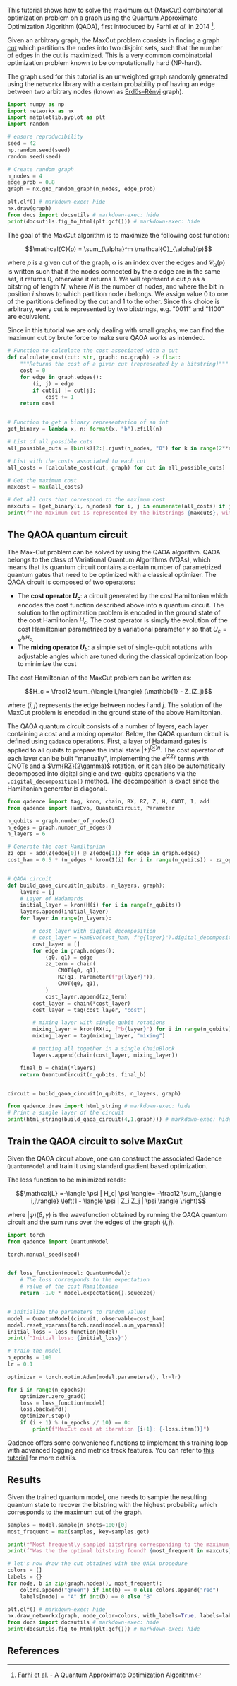 This tutorial shows how to solve the maximum cut (MaxCut) combinatorial
optimization problem on a graph using the Quantum Approximate Optimization
Algorithm (QAOA), first introduced by Farhi *et al.* in 2014 [^1].

Given an arbitrary graph, the MaxCut problem consists in finding a
graph [*cut*](https://en.wikipedia.org/wiki/Cut_(graph_theory)) which partitions
the nodes into two disjoint sets, such that the number of edges in the
cut is maximized. This is a very common combinatorial optimization problem known to be computationally hard (NP-hard).

The graph used for this tutorial is an unweighted graph randomly generated using the `networkx` library with
a certain probability $p$ of having an edge between two arbitrary nodes (known as [Erdős–Rényi](https://en.wikipedia.org/wiki/Erd%C5%91s%E2%80%93R%C3%A9nyi_model) graph).

```python exec="on" source="material-block" html="1" session="qaoa"
import numpy as np
import networkx as nx
import matplotlib.pyplot as plt
import random

# ensure reproducibility
seed = 42
np.random.seed(seed)
random.seed(seed)

# Create random graph
n_nodes = 4
edge_prob = 0.8
graph = nx.gnp_random_graph(n_nodes, edge_prob)

plt.clf() # markdown-exec: hide
nx.draw(graph)
from docs import docsutils # markdown-exec: hide
print(docsutils.fig_to_html(plt.gcf())) # markdown-exec: hide
```

The goal of the MaxCut algorithm is to maximize the following cost function:

$$\mathcal{C}(p) = \sum_{\alpha}^m \mathcal{C}_{\alpha}(p)$$

where $p$ is a given cut of the graph, $\alpha$ is an index over the edges and $\mathcal{C}_{\alpha}(p)$ is written
such that if the nodes connected by the $\alpha$ edge are in the same set, it returns $0$, otherwise it returns $1$.
We will represent a cut $p$ as a bitstring of length $N$, where $N$ is the number of nodes, and where the bit in position $i$ shows to which partition node $i$ belongs. We assign value 0 to one of the partitions defined by the cut and 1 to the other. Since this choice is arbitrary, every cut is represented by two bitstrings, e.g. "0011" and "1100" are equivalent.

Since in this tutorial we are only dealing with small graphs, we can find the maximum cut by brute force to make sure QAOA works as intended.
```python exec="on" source="material-block" result="json" session="qaoa"
# Function to calculate the cost associated with a cut
def calculate_cost(cut: str, graph: nx.graph) -> float:
    """Returns the cost of a given cut (represented by a bitstring)"""
    cost = 0
    for edge in graph.edges():
        (i, j) = edge
        if cut[i] != cut[j]:
            cost += 1
    return cost


# Function to get a binary representation of an int
get_binary = lambda x, n: format(x, "b").zfill(n)

# List of all possible cuts
all_possible_cuts = [bin(k)[2:].rjust(n_nodes, "0") for k in range(2**n_nodes)]

# List with the costs associated to each cut
all_costs = [calculate_cost(cut, graph) for cut in all_possible_cuts]

# Get the maximum cost
maxcost = max(all_costs)

# Get all cuts that correspond to the maximum cost
maxcuts = [get_binary(i, n_nodes) for i, j in enumerate(all_costs) if j == maxcost]
print(f"The maximum cut is represented by the bitstrings {maxcuts}, with a cost of {maxcost}")
```

## The QAOA quantum circuit

The Max-Cut problem can be solved by using the QAOA algorithm. QAOA belongs to the class of Variational Quantum Algorithms (VQAs), which means that its quantum circuit contains a certain number of parametrized quantum gates that need to be optimized with a classical optimizer.
The QAOA circuit is composed of two operators:

* The **cost operator $U_c$**: a circuit generated by the cost Hamiltonian which
encodes the cost function described above into a quantum circuit. The solution to the optimization problem is encoded in the ground state of the cost Hamiltonian $H_c$.
The cost operator  is simply the evolution of the cost Hamiltonian parametrized by a variational parameter $\gamma$ so that $U_c = e^{i\gamma H_c}.$
* The **mixing operator $U_b$**: a simple set of single-qubit rotations with adjustable
  angles which are tuned during the classical optimization loop to minimize the cost

The cost Hamiltonian of the MaxCut problem can be written as:

$$H_c = \frac12 \sum_{\langle i,j\rangle} (\mathbb{1} - Z_iZ_j)$$

where $\langle i,j\rangle$ represents the edge between nodes $i$ and $j$. The solution of the MaxCut problem is encoded in the ground state of the above Hamiltonian.

The QAOA quantum circuit consists of a number of layers, each layer containing a cost and a mixing operator.
Below, the QAOA quantum circuit is defined using
`qadence` operations.
First, a layer of Hadamard gates is applied to all qubits to prepare the initial state $|+\rangle ^{\otimes n}$.
The cost operator of each layer can be built "manually", implementing the $e^{iZZ\gamma}$ terms with CNOTs and a $\rm{RZ}(2\gamma)$ rotation, or it can also be automatically decomposed
into digital single and two-qubits operations via the `.digital_decomposition()` method.
The decomposition is exact since the Hamiltonian generator is diagonal.

```python exec="on" source="material-block" html="1" session="qaoa"
from qadence import tag, kron, chain, RX, RZ, Z, H, CNOT, I, add
from qadence import HamEvo, QuantumCircuit, Parameter

n_qubits = graph.number_of_nodes()
n_edges = graph.number_of_edges()
n_layers = 6

# Generate the cost Hamiltonian
zz_ops = add(Z(edge[0]) @ Z(edge[1]) for edge in graph.edges)
cost_ham = 0.5 * (n_edges * kron(I(i) for i in range(n_qubits)) - zz_ops)


# QAOA circuit
def build_qaoa_circuit(n_qubits, n_layers, graph):
    layers = []
    # Layer of Hadamards
    initial_layer = kron(H(i) for i in range(n_qubits))
    layers.append(initial_layer)
    for layer in range(n_layers):

        # cost layer with digital decomposition
        # cost_layer = HamEvo(cost_ham, f"g{layer}").digital_decomposition(approximation="basic")
        cost_layer = []
        for edge in graph.edges():
            (q0, q1) = edge
            zz_term = chain(
                CNOT(q0, q1),
                RZ(q1, Parameter(f"g{layer}")),
                CNOT(q0, q1),
            )
            cost_layer.append(zz_term)
        cost_layer = chain(*cost_layer)
        cost_layer = tag(cost_layer, "cost")

        # mixing layer with single qubit rotations
        mixing_layer = kron(RX(i, f"b{layer}") for i in range(n_qubits))
        mixing_layer = tag(mixing_layer, "mixing")

        # putting all together in a single ChainBlock
        layers.append(chain(cost_layer, mixing_layer))

    final_b = chain(*layers)
    return QuantumCircuit(n_qubits, final_b)


circuit = build_qaoa_circuit(n_qubits, n_layers, graph)

from qadence.draw import html_string # markdown-exec: hide
# Print a single layer of the circuit
print(html_string(build_qaoa_circuit(4,1,graph))) # markdown-exec: hide
```

## Train the QAOA circuit to solve MaxCut

Given the QAOA circuit above, one can construct the associated Qadence `QuantumModel`
and train it using standard gradient based optimization.

The loss function to be minimized reads:

$$\mathcal{L} =-\langle \psi | H_c| \psi \rangle= -\frac12 \sum_{\langle i,j\rangle}  \left(1 - \langle \psi | Z_i Z_j | \psi \rangle \right)$$

where $|\psi\rangle(\beta, \gamma)$ is the wavefunction obtained by running the QAQA
quantum circuit and the sum runs over the edges of the graph $\langle i,j\rangle$.

```python exec="on" source="material-block" result="json" session="qaoa"
import torch
from qadence import QuantumModel

torch.manual_seed(seed)


def loss_function(model: QuantumModel):
    # The loss corresponds to the expectation
    # value of the cost Hamiltonian
    return -1.0 * model.expectation().squeeze()


# initialize the parameters to random values
model = QuantumModel(circuit, observable=cost_ham)
model.reset_vparams(torch.rand(model.num_vparams))
initial_loss = loss_function(model)
print(f"Initial loss: {initial_loss}")

# train the model
n_epochs = 100
lr = 0.1

optimizer = torch.optim.Adam(model.parameters(), lr=lr)

for i in range(n_epochs):
    optimizer.zero_grad()
    loss = loss_function(model)
    loss.backward()
    optimizer.step()
    if (i + 1) % (n_epochs // 10) == 0:
        print(f"MaxCut cost at iteration {i+1}: {-loss.item()}")
```

Qadence offers some convenience functions to implement this training loop with advanced
logging and metrics track features. You can refer to [this tutorial](../qml/ml_tools.md) for more details.


## Results

Given the trained quantum model, one needs to sample the resulting quantum state to
recover the bitstring with the highest probability which corresponds to the maximum
cut of the graph.

```python exec="on" source="material-block" html="1" session="qaoa"
samples = model.sample(n_shots=100)[0]
most_frequent = max(samples, key=samples.get)

print(f"Most frequently sampled bitstring corresponding to the maximum cut: {most_frequent}")
print(f"Was the the optimal bitstring found? {most_frequent in maxcuts}")

# let's now draw the cut obtained with the QAOA procedure
colors = []
labels = {}
for node, b in zip(graph.nodes(), most_frequent):
    colors.append("green") if int(b) == 0 else colors.append("red")
    labels[node] = "A" if int(b) == 0 else "B"

plt.clf() # markdown-exec: hide
nx.draw_networkx(graph, node_color=colors, with_labels=True, labels=labels)
from docs import docsutils # markdown-exec: hide
print(docsutils.fig_to_html(plt.gcf())) # markdown-exec: hide
```

## References

[^1]: [Farhi et al.](https://arxiv.org/abs/1411.4028) - A Quantum Approximate Optimization Algorithm
